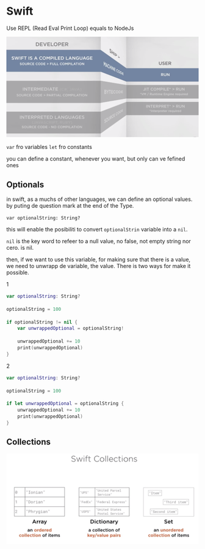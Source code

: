 # Swift

Use REPL (Read Eval Print Loop) equals to NodeJs

![img](./swifteCompilation.png)

`var` fro variables
`let` fro constants

you can define a constant, whenever you want, but only can ve fefined ones

## Optionals

in swift, as a muchs of other languages, we can define an optional values. by puting de question mark at the end of the Type.

`var optionalString: String?`

this will enable the posibiliti to convert `optionalStrin` variable into a `nil`.

`nil` is the key word to refeer to a null value, no false, not empty string nor cero. is nil.

then, if we want to use this variable, for making sure that there is a value, we need to unwrapp de variable, the value. There is two ways for make it possible.

1
```swift
var optionalString: String?

optionalString = 100

if optionalString != nil {
    var unwrappedOptional = optionalString!

    unwrappedOptional += 10
    print(unwrappedOptional)
}
```

2
```swift
var optionalString: String?

optionalString = 100

if let unwrappedOptional = optionalString {
    unwrappedOptional += 10
    print(unwrappedOptional)
}
```

## Collections

![img](./swift-collections.png)
